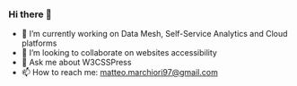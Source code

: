 ### Hi there 👋

- 🔭 I’m currently working on Data Mesh, Self-Service Analytics and Cloud platforms
- 👯 I’m looking to collaborate on websites accessibility
- 💬 Ask me about W3CSSPress
- 📫 How to reach me: <matteo.marchiori97@gmail.com>
